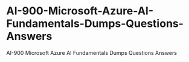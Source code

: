 # AI-900-Microsoft-Azure-AI-Fundamentals-Dumps-Questions-Answers
AI-900 Microsoft Azure AI Fundamentals Dumps Questions Answers
